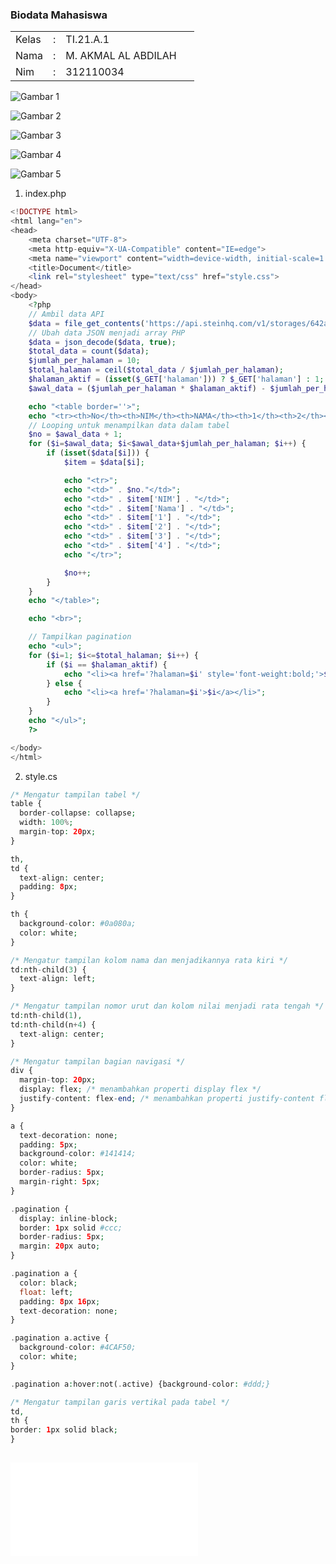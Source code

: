 <h3>Biodata Mahasiswa</h3>           
    <table>
        <p><tr>
               <td>Kelas</td>
               <td>:</td>
               <td>TI.21.A.1</td>
               <td>&nbsp;</td>
       </tr></p>
       <p><tr>
               <td>Nama</td>
               <td>:</td>
               <td>M. AKMAL AL ABDILAH</td>
               <td>&nbsp;</td>
       </tr></p>
       <p><tr>
               <td>Nim</td>
               <td>:</td>
               <td>312110034</td>
               <td>&nbsp;</td>
       </tr></p>
       </table>
       


![Gambar 1](screenshoot/1.JPG)

![Gambar 2](screenshoot/2.JPG)

![Gambar 3](screenshoot/3.JPG)

![Gambar 4](screenshoot/4.JPG)

![Gambar 5](screenshoot/5.JPG)


1. index.php
```php
<!DOCTYPE html>
<html lang="en">
<head>
    <meta charset="UTF-8">
    <meta http-equiv="X-UA-Compatible" content="IE=edge">
    <meta name="viewport" content="width=device-width, initial-scale=1.0">
    <title>Document</title>
    <link rel="stylesheet" type="text/css" href="style.css">
</head>
<body>
    <?php
    // Ambil data API
    $data = file_get_contents('https://api.steinhq.com/v1/storages/642a1ee5eced9b09e9c762e8/21a1');
    // Ubah data JSON menjadi array PHP
    $data = json_decode($data, true);
    $total_data = count($data);
    $jumlah_per_halaman = 10;
    $total_halaman = ceil($total_data / $jumlah_per_halaman);
    $halaman_aktif = (isset($_GET['halaman'])) ? $_GET['halaman'] : 1;
    $awal_data = ($jumlah_per_halaman * $halaman_aktif) - $jumlah_per_halaman;

    echo "<table border=''>";
    echo "<tr><th>No</th><th>NIM</th><th>NAMA</th><th>1</th><th>2</th><th>3</th><th>4</th></tr>";
    // Looping untuk menampilkan data dalam tabel
    $no = $awal_data + 1;
    for ($i=$awal_data; $i<$awal_data+$jumlah_per_halaman; $i++) {
        if (isset($data[$i])) {
            $item = $data[$i];

            echo "<tr>";
            echo "<td>" . $no."</td>";
            echo "<td>" . $item['NIM'] . "</td>";
            echo "<td>" . $item['Nama'] . "</td>";
            echo "<td>" . $item['1'] . "</td>";
            echo "<td>" . $item['2'] . "</td>";
            echo "<td>" . $item['3'] . "</td>";
            echo "<td>" . $item['4'] . "</td>";
            echo "</tr>";

            $no++;
        }
    }
    echo "</table>";

    echo "<br>";

    // Tampilkan pagination
    echo "<ul>";
    for ($i=1; $i<=$total_halaman; $i++) {
        if ($i == $halaman_aktif) {
            echo "<li><a href='?halaman=$i' style='font-weight:bold;'>$i</a></li>";
        } else {
            echo "<li><a href='?halaman=$i'>$i</a></li>";
        }
    }
    echo "</ul>";
    ?>

</body>
</html>

```

2. style.cs <p>

```php
/* Mengatur tampilan tabel */
table {
  border-collapse: collapse;
  width: 100%;
  margin-top: 20px;
}

th,
td {
  text-align: center;
  padding: 8px;
}

th {
  background-color: #0a080a;
  color: white;
}

/* Mengatur tampilan kolom nama dan menjadikannya rata kiri */
td:nth-child(3) {
  text-align: left;
}

/* Mengatur tampilan nomor urut dan kolom nilai menjadi rata tengah */
td:nth-child(1),
td:nth-child(n+4) {
  text-align: center;
}

/* Mengatur tampilan bagian navigasi */
div {
  margin-top: 20px;
  display: flex; /* menambahkan properti display flex */
  justify-content: flex-end; /* menambahkan properti justify-content flex-end */
}

a {
  text-decoration: none;
  padding: 5px;
  background-color: #141414;
  color: white;
  border-radius: 5px;
  margin-right: 5px;
}

.pagination {
  display: inline-block;
  border: 1px solid #ccc;
  border-radius: 5px;
  margin: 20px auto;
}

.pagination a {
  color: black;
  float: left;
  padding: 8px 16px;
  text-decoration: none;
}

.pagination a.active {
  background-color: #4CAF50;
  color: white;
}

.pagination a:hover:not(.active) {background-color: #ddd;}

/* Mengatur tampilan garis vertikal pada tabel */
td,
th {
border: 1px solid black;
}
  
```

![Gambar](FILE.PDF)